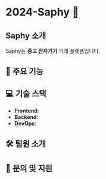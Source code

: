 # 2024-Saphy 👋

## Saphy 소개

Saphy는 **중고 전자기기** 거래 플랫폼입니다.


## 🌟 주요 기능


## 💻 기술 스택

- **Frontend**:
- **Backend**:
- **DevOps**:


## 🛠️ 팀원 소개

## 🤝 문의 및 지원
